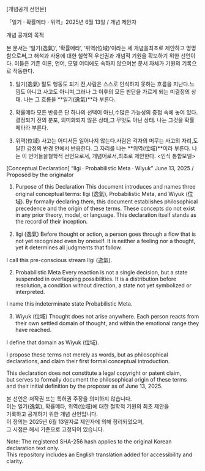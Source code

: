  [개념공개 선언문]

「일기 · 확률메타 · 위역」2025년 6월 13일 / 개념 제안자

 

 

 개념 공개의 목적

 본 문서는 ‘일기(逸氣)’, ‘확률메타’, ‘위역(位域)’이라는 세 개념을최초로 제안하고 명명함으로써,그 해석과 사용에 대한 철학적 우선권과 개념적 기원을 확보하기 위한 선언이다. 이들은 기존 이론, 언어, 모델 어디에도 속하지 않으며본 문서 자체가 기원의 기록으로 작동한다.

 

 

1. 일기(逸氣) 말도 행동도 되기 전,사람은 스스로 인식하지 못하는 흐름을 지난다.느낌도 아니고 사고도 아니며,그러나 그 이후의 모든 판단을 가르게 되는 미결정의 상태. 나는 그 흐름을 **일기(逸氣)**라 부른다. 

 

2. 확률메타 모든 반응은 단 하나의 선택이 아닌,수많은 가능성의 중첩 속에 놓여 있다.결정되기 전의 분포, 의미화되지 않은 상태,그 무엇도 아닌 상태. 나는 그것을 확률메타라 부른다. 

 

3. 위역(位域) 사고는 어디서든 일어나지 않는다.사람은 각자의 머무는 사고의 자리,도달한 감정의 반경 안에서 반응한다. 그 자리를 나는 **위역(位域)**이라 부른다. 나는 이 언어들을철학적 선언으로서, 개념어로서,최초로 제안한다. <인식 통합모델>




 [Conceptual Declaration]
“Ilgi · Probabilistic Meta · Wiyuk”
June 13, 2025 / Proposed by the originator

1. Purpose of this Declaration
This document introduces and names three original conceptual terms:
Ilgi (逸氣), Probabilistic Meta, and Wiyuk (位域).
By formally declaring them, this document establishes philosophical precedence and the origin of these terms.
These concepts do not exist in any prior theory, model, or language.
This declaration itself stands as the record of their inception.

 1. Ilgi (逸氣)
Before thought or action,
a person goes through a flow that is not yet recognized even by oneself.
It is neither a feeling nor a thought,
yet it determines all judgments that follow.

I call this pre-conscious stream Ilgi (逸氣).

2. Probabilistic Meta
Every reaction is not a single decision,
but a state suspended in overlapping possibilities.
It is a distribution before resolution, a condition without direction,
a state not yet symbolized or interpreted.

I name this indeterminate state Probabilistic Meta.

3. Wiyuk (位域)
Thought does not arise anywhere.
Each person reacts from their own settled domain of thought,
and within the emotional range they have reached.

I define that domain as Wiyuk (位域).

I propose these terms not merely as words,
but as philosophical declarations,
and claim their first formal conceptual introduction.

This declaration does not constitute a legal copyright or patent claim,  
but serves to formally document the philosophical origin of these terms  
and their initial definition by the proposer as of June 13, 2025.

본 선언은 저작권 또는 특허권 주장을 의미하지 않습니다.  
이는 일기(逸氣), 확률메타, 위역(位域)에 대한 철학적 기원의 최초 제안을  
기록하고 공개하기 위한 개념 선언입니다.  
이 정의는 2025년 6월 13일자로 제안자에 의해 정리되었으며,  
그 시점은 해시 기준으로 고정되어 있습니다.


Note: The registered SHA-256 hash applies to the original Korean declaration text only.  
This repository includes an English translation added for accessibility and clarity.

